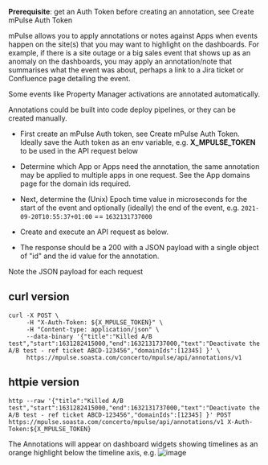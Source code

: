 **Prerequisite**: get an Auth Token before creating an annotation, see Create mPulse Auth Token


mPulse allows you to apply annotations or notes against Apps when events happen on the site(s) that you may want to highlight on the dashboards. For example, if there is a site outage or a big sales event that shows up as an anomaly on the dashboards, you may apply an annotation/note that summarises what the event was about, perhaps a link to a Jira ticket or Confluence page detailing the event.

Some events like Property Manager activations are annotated automatically.

Annotations could be built into code deploy pipelines, or they can be created manually.

- First create an mPulse Auth token, see Create mPulse Auth Token. Ideally save the Auth token as an env variable, e.g. **X_MPULSE_TOKEN** to be used in the API request below

- Determine which App or Apps need the annotation, the same annotation may be applied to multiple apps in one request. See the App domains page for the domain ids required.

- Next, determine the (Unix) Epoch time value in microseconds for the start of the event and optionally (ideally) the end of the event, e.g. `2021-09-20T10:55:37+01:00` == `1632131737000`

- Create and execute an API request as below.

- The response should be a 200 with a JSON payload with a single object of "id" and the id value for the annotation.

Note the JSON payload for each request

## curl version
```shell
curl -X POST \
     -H "X-Auth-Token: ${X_MPULSE_TOKEN}" \
     -H "Content-type: application/json" \
     --data-binary '{"title":"Killed A/B test","start":1631282415000,"end":1632131737000,"text":"Deactivate the A/B test - ref ticket ABCD-123456","domainIds":[12345] }' \
     https://mpulse.soasta.com/concerto/mpulse/api/annotations/v1
```     

## httpie version
```shell
http --raw '{"title":"Killed A/B test","start":1631282415000,"end":1632131737000,"text":"Deactivate the A/B test - ref ticket ABCD-123456","domainIds":[12345] }' POST https://mpulse.soasta.com/concerto/mpulse/api/annotations/v1 X-Auth-Token:${X_MPULSE_TOKEN}
```
The Annotations will appear on dashboard widgets showing timelines as an orange highlight below the timeline axis, e.g.
![image](https://user-images.githubusercontent.com/11668707/134006109-97cde0b6-5c61-46f4-b139-496197e879fe.png)

